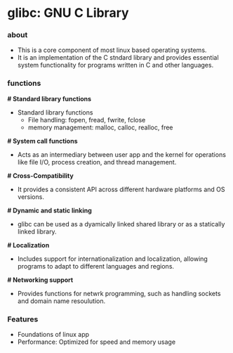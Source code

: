# glibc: GNU C Library

### about

- This is a core component of most linux based operating systems.
- It is an implementation of the C stndard library and provides essential system functionality for programs written in C and other languages.

### functions

**\# Standard library functions**

- Standard library functions
  - File handling: fopen, fread, fwrite, fclose
  - memory management: malloc, calloc, realloc, free

**\# System call functions**

- Acts as an intermediary between user app and the kernel for operations like file I/O, process creation, and thread management.

**\# Cross-Compatibility**

- It provides a consistent API across different hardware platforms and OS versions.

**\# Dynamic and static linking**

- glibc can be used as a dyamically linked shared library or as a statically linked library.

**\# Localization**

- Includes support for internationalization and localization, allowing programs to adapt to different languages and regions.

**\# Networking support**

- Provides functions for netwrk programming, such as handling sockets and domain name resoulution.

### Features

- Foundations of linux app
- Performance: Optimized for speed and memory usage

